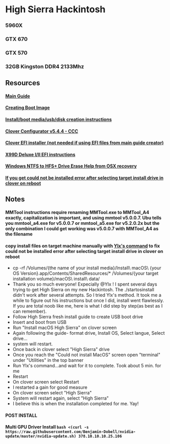 # High Sierra Hackintosh
### 5960X
### GTX 670 
### GTX 570
### 32GB Kingston DDR4 2133Mhz

## Resources

#### [Main Guide](https://www.tonymacx86.com/threads/how-to-extend-the-imac-pro-to-x99-successful-build-extended-guide.227001/#post-1542618)
#### [Creating Boot Image](https://hackintosher.com/guides/make-macos-flash-drive-installer/)
#### [Install/boot media/usb/disk creation instructions](https://hackintosher.com/guides/macos-high-sierra-hackintosh-install-clover-walkthrough/)
#### [Clover Configurator v5.4.4 - CCC](https://www.macupdate.com/app/mac/61090/clover-configurator)
#### [Clover EFI installer (not needed if using EFI files from main guide creator)](https://sourceforge.net/projects/cloverefiboot/files/latest/download)
#### [X99D Deluxe I/II EFI instructions](https://medium.com/@salbito/efi-drivers-kexts-400b08ccafb8)
#### [Windows NTFS to HFS+ Drive Erase Help from OSX recovery](https://mycyberuniverse.com/how-fix-mediakit-reports-not-enough-space-on-device.html)
#### [If you get could not be installed error after selecting target install drive in clover on reboot](https://www.tonymacx86.com/threads/solved-macos-could-not-be-installed-on-your-computer-installer-resources-error.263961/page-4)
## Notes
#### MMTool instructions require renaming MMTool.exe to MMTool_A4 exactly, capitalization is important, and using mmtool v5.0.0.7. Ubu tells you mmtool_a4.exe for v5.0.0.7 or mmtool_a5.exe for v5.2.0.2x but the only combination I could get working was v5.0.0.7 with MMTool_A4 as the filename
#### copy install files on target machine manually with [Ylx's command](https://www.tonymacx86.com/threads/solved-macos-could-not-be-installed-on-your-computer-installer-resources-error.263961/page-4) to fix could not be installed error after selecting target install drive in clover on reboot
* cp -rf /Volumes/{the name of your install media}/Install\ macOS\ {your OS Version}.app/Contents/SharedResources/* /Volumes/{your target installation volume}/macOS\ install\ data/
* Thank you so much everyone! Expecially @Ylx ! I spent several days trying to get High Sierra on my new Hackintosh. The ./startosinstall didn't work after several attempts. So I tried Ylx's method. It took me a while to figure out his instructions but once I did, install went flawlessly. If you are total noob like me, here is what I did step by step(as best as I can remember).
* Follow High Sierra fresh install guide to create USB boot drive
* Insert and boot from USB
* Run "Install macOS High Sierra" on clover screen
* Again following the guide- format drive, Install OS, Select langue, Select drive...
* system will restart.
* Once back in clover select "High Sierra" drive
* Once you reach the "Could not install MacOS" screen open "terminal" under "Utilities" in the top banner
* Run Ylx's command...and wait for it to complete. Took about 5 min. for me
* Restart
* On clover screen select Restart
* I restarted a gain for good measure
* On clover screen select "High Sierra"
* System will restart again, select "High Sierra"
* I believe this is when the installation completed for me. Yay!


#### POST INSTALL

#### Multi GPU Driver Install ```bash <(curl -s https://raw.githubusercontent.com/Benjamin-Dobell/nvidia-update/master/nvidia-update.sh) 378.10.10.10.25.106```
